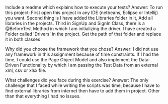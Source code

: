 Include a readme which explains how to execute your tests?
 Answer: To run this project: First open this project in any IDE (netbeans, Eclipse or Intellij) you want. 
Second thing is I have added the Libraries folder in it, Add all libraries in the projects. 
Third in SignUp and SignIn Class, there is a @BeforeTest Method in which I am initializing the driver. 
I have created a Folder called 'Drivers' in the project. Get the path of that folder and replace it in both classes


Why did you choose the framework that you chose? 
Answer: I did not use any framework in this assignment because of time constraints. If I had the time, I could use the Page Object Model and also implement the Data-Driven Functionality by which I am passing the Test Data from an external xml, csv or xlsx file.

What challenges did you face during this exercise? 
Answer: The only challenge that I faced while writing the scripts was time, because I have to find external libraries from internet then have to add them in project. Other than that everything I had no issues. 
